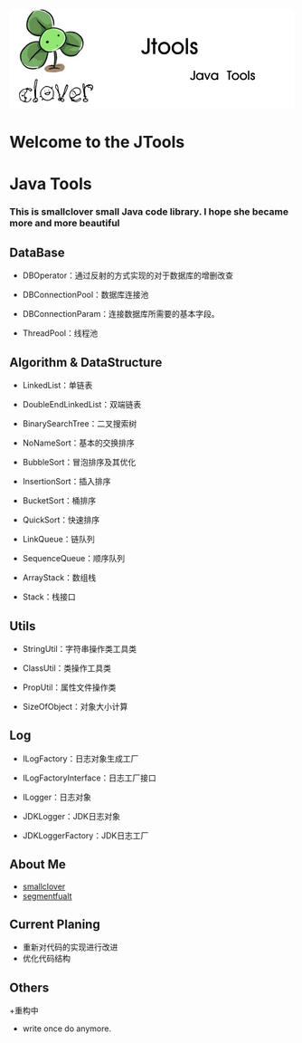 ![image](https://github.com/smallclover/JTools/blob/master/clover/clover_2.png)
# Welcome to the JTools
# Java Tools #
### This is smallclover small Java code library. I hope she became more and more beautiful
## DataBase
 + DBOperator：通过反射的方式实现的对于数据库的增删改查
 
 + DBConnectionPool：数据库连接池
 
 + DBConnectionParam：连接数据库所需要的基本字段。
 
 + ThreadPool：线程池


## Algorithm & DataStructure
 + LinkedList：单链表
 
 + DoubleEndLinkedList：双端链表
 
 + BinarySearchTree：二叉搜索树
 
 + NoNameSort：基本的交换排序
 
 + BubbleSort：冒泡排序及其优化
 
 + InsertionSort：插入排序
 
 + BucketSort：桶排序
 
 + QuickSort：快速排序
 
 + LinkQueue：链队列
 
 + SequenceQueue：顺序队列
 
 + ArrayStack：数组栈
 
 + Stack：栈接口


## Utils
 + StringUtil：字符串操作类工具类
 
 + ClassUtil：类操作工具类
 
 + PropUtil：属性文件操作类
 
 + SizeOfObject：对象大小计算


## Log
 + ILogFactory：日志对象生成工厂
 
 + ILogFactoryInterface：日志工厂接口
 
 + ILogger：日志对象
 
 + JDKLogger：JDK日志对象
 
 + JDKLoggerFactory：JDK日志工厂

 
## About Me 
 + [smallclover](www.smallclover.com)
 + [segmentfualt](https://segmentfault.com/u/smallclover)


## Current Planing 
 + 重新对代码的实现进行改进
 + 优化代码结构


## Others 
 +重构中
 + write once do anymore.
